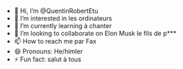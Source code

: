 - 👋 Hi, I’m @QuentinRobertEtu
- 👀 I’m interested in les ordinateurs
- 🌱 I’m currently learning à chanter
- 💞️ I’m looking to collaborate on Elon Musk le fils de p***
- 📫 How to reach me par Fax
- 😄 Pronouns: He/himler
- ⚡ Fun fact: salut à tous

<!---
QuentinRobertEtu/QuentinRobertEtu is a ✨ special ✨ repository because its `README.md` (this file) appears on your GitHub profile.
You can click the Preview link to take a look at your changes.
--->
